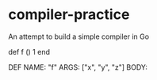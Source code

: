 # compiler-practice
An attempt to build a simple compiler in Go

def f ()
    1
end

DEF
    NAME: "f"
    ARGS: ["x", "y", "z"]
    BODY:
